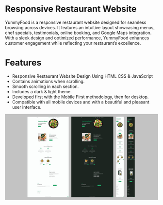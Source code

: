 # Responsive Restaurant Website

YummyFood is a responsive restaurant website designed for seamless browsing across devices. It features an intuitive layout showcasing menus, chef specials, testimonials, online booking, and Google Maps integration. With a sleek design and optimized performance, YummyFood enhances customer engagement while reflecting your restaurant’s excellence.

# Features
- Responsive Restaurant Website Design Using HTML CSS & JavaScript
- Contains animations when scrolling.
- Smooth scrolling in each section.
- Includes a dark & light theme.
- Developed first with the Mobile First methodology, then for desktop.
- Compatible with all mobile devices and with a beautiful and pleasant user interface.

![preview img](/previews.png)
